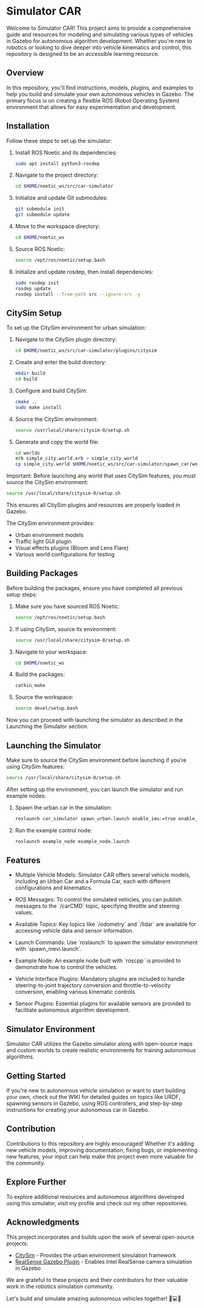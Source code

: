 # Simulator CAR

Welcome to Simulator CAR! This project aims to provide a comprehensive guide and resources for modeling and simulating various types of vehicles in Gazebo for autonomous algorithm development. Whether you're new to robotics or looking to dive deeper into vehicle kinematics and control, this repository is designed to be an accessible learning resource.

## Overview

In this repository, you'll find instructions, models, plugins, and examples to help you build and simulate your own autonomous vehicles in Gazebo. The primary focus is on creating a flexible ROS (Robot Operating System) environment that allows for easy experimentation and development.

## Installation

Follow these steps to set up the simulator:

1. Install ROS Noetic and its dependencies:
   ```bash
   sudo apt install python3-rosdep
   ```

2. Navigate to the project directory:
   ```bash
   cd $HOME/noetic_ws/src/car-simulator
   ```

3. Initialize and update Git submodules:
   ```bash
   git submodule init
   git submodule update
   ```

4. Move to the workspace directory:
   ```bash
   cd $HOME/noetic_ws
   ```

5. Source ROS Noetic:
   ```bash
   source /opt/ros/noetic/setup.bash
   ```

6. Initialize and update rosdep, then install dependencies:
   ```bash
   sudo rosdep init
   rosdep update
   rosdep install --from-path src --ignore-src -y
   ```

## CitySim Setup

To set up the CitySim environment for urban simulation:

1. Navigate to the CitySim plugin directory:
   ```bash
   cd $HOME/noetic_ws/src/car-simulator/plugins/citysim
   ```

2. Create and enter the build directory:
   ```bash
   mkdir build
   cd build
   ```

3. Configure and build CitySim:
   ```bash
   cmake ..
   sudo make install
   ```

4. Source the CitySim environment:
   ```bash
   source /usr/local/share/citysim-0/setup.sh
   ```

5. Generate and copy the world file:
   ```bash
   cd worlds
   erb simple_city.world.erb > simple_city.world
   cp simple_city.world $HOME/noetic_ws/src/car-simulator/spawn_car/world/
   ```

Important: Before launching any world that uses CitySim features, you must source the CitySim environment:
```bash
source /usr/local/share/citysim-0/setup.sh
```
This ensures all CitySim plugins and resources are properly loaded in Gazebo.

The CitySim environment provides:
- Urban environment models
- Traffic light GUI plugin
- Visual effects plugins (Bloom and Lens Flare)
- Various world configurations for testing

## Building Packages

Before building the packages, ensure you have completed all previous setup steps:

1. Make sure you have sourced ROS Noetic:
   ```bash
   source /opt/ros/noetic/setup.bash
   ```

2. If using CitySim, source its environment:
   ```bash
   source /usr/local/share/citysim-0/setup.sh
   ```

3. Navigate to your workspace:
   ```bash
   cd $HOME/noetic_ws
   ```

4. Build the packages:
   ```bash
   catkin_make
   ```

5. Source the workspace:
   ```bash
   source devel/setup.bash
   ```

Now you can proceed with launching the simulator as described in the Launching the Simulator section.

## Launching the Simulator

Make sure to source the CitySim environment before launching if you're using CitySim features:
```bash
source /usr/local/share/citysim-0/setup.sh
```

After setting up the environment, you can launch the simulator and run example nodes:

1. Spawn the urban car in the simulation:
   ```bash
   roslaunch car_simulator spawn_urban.launch enable_imu:=true enable_gps:=true enable_velodyne:=true enable_camera:=true
   ```

2. Run the example control node:
   ```bash
   roslaunch example_node example_node.launch
   ```

## Features

- Multiple Vehicle Models: Simulator CAR offers several vehicle models, including an Urban Car and a Formula Car, each with different configurations and kinematics.
  
- ROS Messages: To control the simulated vehicles, you can publish messages to the \`/carCMD\` topic, specifying throttle and steering values.
  
- Available Topics: Key topics like \`/odometry\` and \`/lidar\` are available for accessing vehicle data and sensor information.
  
- Launch Commands: Use \`roslaunch\` to spawn the simulator environment with \`spawn_mevi.launch\`.
  
- Example Node: An example node built with \`roscpp\` is provided to demonstrate how to control the vehicles.
  
- Vehicle Interface Plugins: Mandatory plugins are included to handle steering-to-joint trajectory conversion and throttle-to-velocity conversion, enabling various kinematic controls.
  
- Sensor Plugins: Essential plugins for available sensors are provided to facilitate autonomous algorithm development.

## Simulator Environment

Simulator CAR utilizes the Gazebo simulator along with open-source maps and custom worlds to create realistic environments for training autonomous algorithms.

## Getting Started

If you're new to autonomous vehicle simulation or want to start building your own, check out the WIKI for detailed guides on topics like URDF, spawning sensors in Gazebo, using ROS controllers, and step-by-step instructions for creating your autonomous car in Gazebo.

## Contribution

Contributions to this repository are highly encouraged! Whether it's adding new vehicle models, improving documentation, fixing bugs, or implementing new features, your input can help make this project even more valuable for the community.

## Explore Further

To explore additional resources and autonomous algorithms developed using this simulator, visit my profile and check out my other repositories.

## Acknowledgments

This project incorporates and builds upon the work of several open-source projects:

- [CitySim](https://github.com/pilsbot/citysim) - Provides the urban environment simulation framework
- [RealSense Gazebo Plugin](https://github.com/issaiass/realsense_gazebo_plugin) - Enables Intel RealSense camera simulation in Gazebo

We are grateful to these projects and their contributors for their valuable work in the robotics simulation community.

Let's build and simulate amazing autonomous vehicles together! 🚗💻🤖

